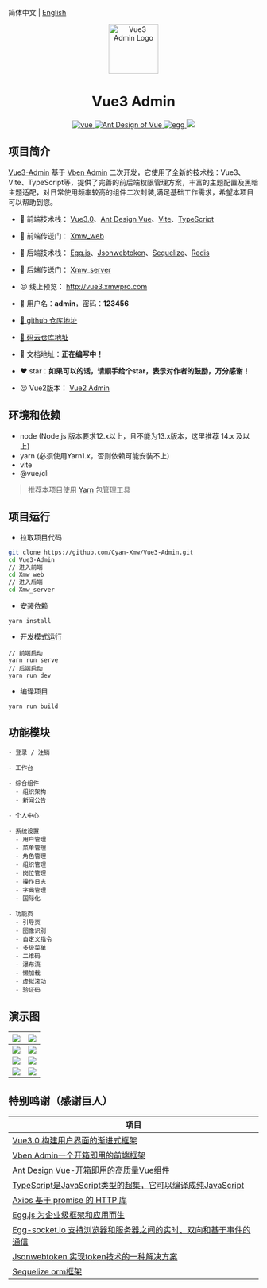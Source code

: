 简体中文 | [English](./README.en-US.md)

<p align="center"><img width="100" src="https://ali-oss.xmwpro.com/project/vue3-admin/logo.png" alt="Vue3 Admin Logo"></p>

<h1 align="center">Vue3 Admin</h1>

<p align="center">
  <a href="https://github.com/vuejs/core/" target="_blank">
    <img src="https://ali-oss.xmwpro.com/project/vue3-admin/shield/vue.svg" alt="vue">
  </a>
  <a href="https://github.com/vueComponent/ant-design-vue/" target="_blank">
    <img src="https://ali-oss.xmwpro.com/project/vue3-admin/shield/antd.svg" alt="Ant Design of Vue">
  </a>
  <a href="https://github.com/eggjs/egg/" target="_blank">
    <img src="https://ali-oss.xmwpro.com/project/vue3-admin/shield/egg.svg" alt="egg">
  </a>
  <a>
    <img src="https://ali-oss.xmwpro.com/project/vue3-admin/shield/build.svg">
  </a>
</p>

## 项目简介

  [Vue3-Admin](http://vue3.xmwpro.com/) 基于 [Vben Admin](https://github.com/anncwb/vue-vben-admin/) 二次开发，它使用了全新的技术栈：Vue3、Vite、TypeScript等，提供了完善的前后端权限管理方案，丰富的主题配置及黑暗主题适配，对日常使用频率较高的组件二次封装,满足基础工作需求，希望本项目可以帮助到您。

- 🎯 前端技术栈： [Vue3.0](https://github.com/vuejs/core/)、[Ant Design Vue](https://github.com/vueComponent/ant-design-vue/)、[Vite](https://github.com/vitejs/vite/)、[TypeScript](https://github.com/microsoft/TypeScript)

- 🔗 前端传送门： [Xmw_web](./Xmw_web)

- 🎯 后端技术栈： [Egg.js](https://github.com/eggjs/egg/)、[Jsonwebtoken](https://github.com/auth0/node-jsonwebtoken/)、[Sequelize](https://github.com/sequelize/sequelize/)、[Redis](https://github.com/redis/redis/)

- 🔗 后端传送门： [Xmw_server](./Xmw_server)

- 😝 线上预览： http://vue3.xmwpro.com

- 🔑 用户名：**admin**，密码：**123456**

- [🚀 github 仓库地址](https://github.com/Cyan-Xmw/Vue3-Admin/)

- [🚀 码云仓库地址](https://gitee.com/Cyan-Xmw/Vue2-Admin/)

- 📄 文档地址：**正在编写中！**

- ❤️ star：**如果可以的话，请顺手给个star，表示对作者的鼓励，万分感谢！**

- 😝 Vue2版本： [Vue2 Admin](https://github.com/Cyan-Xmw/Vue2-Admin/)

## 环境和依赖

- node (Node.js 版本要求12.x以上，且不能为13.x版本，这里推荐 14.x 及以上)
- yarn (必须使用Yarn1.x，否则依赖可能安装不上)
- vite
- @vue/cli

> 推荐本项目使用 [Yarn](https://yarnpkg.com/) 包管理工具

## 项目运行

- 拉取项目代码
```bash
git clone https://github.com/Cyan-Xmw/Vue3-Admin.git
cd Vue3-Admin
// 进入前端
cd Xmw_web
// 进入后端
cd Xmw_server
```

- 安装依赖
```
yarn install
```

- 开发模式运行
```
// 前端启动
yarn run serve
// 后端启动
yarn run dev
```

- 编译项目
```
yarn run build
```

## 功能模块

```
- 登录 / 注销

- 工作台

- 综合组件
  - 组织架构
  - 新闻公告

- 个人中心

- 系统设置
  - 用户管理
  - 菜单管理
  - 角色管理
  - 组织管理
  - 岗位管理
  - 操作日志
  - 字典管理
  - 国际化

- 功能页
  - 引导页
  - 图像识别
  - 自定义指令
  - 多级菜单
  - 二维码
  - 瀑布流
  - 懒加载
  - 虚拟滚动
  - 验证码

```

## 演示图

| ![](https://ali-oss.xmwpro.com/project/vue3-admin/demo/login.jpg) | ![](https://ali-oss.xmwpro.com/project/vue3-admin/demo/workbench.jpg) |
| ------------------------------------------------------------ | ------------------------------------------------------------ |
| ![](https://ali-oss.xmwpro.com/project/vue3-admin/demo/personal.jpg) | ![](https://ali-oss.xmwpro.com/project/vue3-admin/demo/menuManagement.jpg) |
| ![](https://ali-oss.xmwpro.com/project/vue3-admin/demo/customDirective.jpg) | ![](https://ali-oss.xmwpro.com/project/vue3-admin/demo/qrcode.jpg) |
| ![](https://ali-oss.xmwpro.com/project/vue3-admin/demo/captcha.jpg) | ![](https://ali-oss.xmwpro.com/project/vue3-admin/demo/lazyLoad.png) |

## 特别鸣谢（感谢巨人）

| 项目                                                          |
| ---------------------------------------------------------------- |
| [Vue3.0 构建用户界面的渐进式框架](https://github.com/vuejs/core/)                              |
| [Vben Admin一个开箱即用的前端框架](https://github.com/anncwb/vue-vben-admin/)     |
| [Ant Design Vue-开箱即用的高质量Vue组件](https://github.com/vueComponent/ant-design-vue/) |
| [TypeScript是JavaScript类型的超集，它可以编译成纯JavaScript](https://github.com/microsoft/TypeScript/) |
| [Axios 基于 promise 的 HTTP 库](https://github.com/axios/axios/)                          |
| [Egg.js 为企业级框架和应用而生](https://github.com/eggjs/egg/)                              |
| [Egg-socket.io 支持浏览器和服务器之间的实时、双向和基于事件的通信](https://github.com/eggjs/egg-socket.io/)     |
| [Jsonwebtoken 实现token技术的一种解决方案](https://github.com/auth0/node-jsonwebtoken/) |
| [Sequelize orm框架](https://github.com/sequelize/sequelize/)                          |
